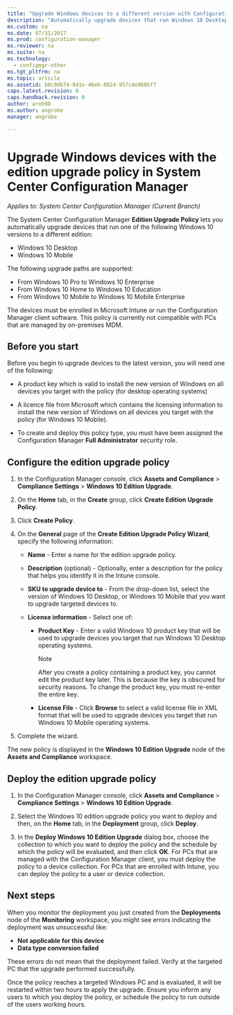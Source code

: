 ```yaml
---
title: "Upgrade Windows devices to a different version with Configuration Manager"
description: "Automatically upgrade devices that run Windows 10 Desktop, Windows 10 Mobile, or Windows 10 Holographic to a different edition with Configuration Manager."
ms.custom: na
ms.date: 07/31/2017
ms.prod: configuration-manager
ms.reviewer: na
ms.suite: na
ms.technology:
  - configmgr-other
ms.tgt_pltfrm: na
ms.topic: article
ms.assetid: b0c9db74-841e-46eb-8924-957cde968bf7
caps.latest.revision: 8
caps.handback.revision: 0
author: arob98
ms.author: angrobe
manager: angrobe

---
```


# Upgrade Windows devices with the edition upgrade policy in System Center Configuration Manager

*Applies to: System Center Configuration Manager (Current Branch)*


The System Center Configuration Manager **Edition Upgrade Policy** lets you automatically upgrade devices that run one of the following Windows 10 versions to a different edition:

- Windows 10 Desktop
- Windows 10 Mobile
<!-- - Windows 10 Holographic -->

The following upgrade paths are supported:

- From Windows 10 Pro to Windows 10 Enterprise
- From Windows 10 Home to Windows 10 Education
- From Windows 10 Mobile to Windows 10 Mobile Enterprise
<!-- - From Windows 10 Holographic Pro to Windows 10 Holographic Enterprise -->

The devices must be enrolled in Microsoft Intune or run the Configuration Manager client software. This policy is currently not compatible with PCs that are managed by on-premises MDM.

## Before you start  
 Before you begin to upgrade devices to the latest version, you will need one of the following:  

-   A product key which is valid to install the new version of Windows on all devices you target with the policy (for desktop operating systems)  

-   A licence file from Microsoft which contains the licensing information to install the new version of Windows on all devices you target with the policy (for Windows 10 Mobile<!-- and Windows 10 Holographic-->).

- To create and deploy this policy type, you must have been assigned the Configuration Manager **Full Administrator** security role.

## Configure the edition upgrade policy  

1.  In the Configuration Manager console, click **Assets and Compliance** > **Compliance Settings** > **Windows 10 Edition Upgrade**.  

3.  On the **Home** tab, in the **Create** group, click **Create Edition Upgrade Policy**.  

4.  Click **Create Policy**.  

5.  On the **General** page of the **Create Edition Upgrade Policy Wizard**, specify the following information:  

    -   **Name** - Enter a name for the edition upgrade policy.  

    -   **Description** (optional) - Optionally, enter a description for the policy that helps you identify it in the Intune console.  

    -   **SKU to upgrade device to** - From the drop-down list, select the version of Windows 10 Desktop, <!-- Windows 10 Holographic,--> or Windows 10 Mobile that you want to upgrade targeted devices to.  

    -   **License information** - Select one of:  

        -   **Product Key** - Enter a valid Windows 10 product key that will be used to upgrade devices you target that run Windows 10 Desktop operating systems.  

            > [!NOTE]  
            >  After you create a policy containing a product key, you cannot edit the product key later. This is because the key is obscured for security reasons. To change the product key, you must re-enter the entire key.  

        -   **License File** - Click **Browse** to select a valid license file in XML format that will be used to upgrade devices you target that run <!--Windows 10 Holographic and -->Windows 10 Mobile operating systems.  

6.  Complete the wizard.  

The new policy is displayed in the **Windows 10 Edition Upgrade** node of the **Assets and Compliance** workspace.  

## Deploy the edition upgrade policy  

1.  In the Configuration Manager console, click **Assets and Compliance** > **Compliance Settings** > **Windows 10 Edition Upgrade**.  

3.  Select the Windows 10 edition upgrade policy you want to deploy and then, on the **Home** tab, in the **Deployment** group, click **Deploy**.  

4.  In the **Deploy Windows 10 Edition Upgrade** dialog box, choose the collection to which you want to deploy the policy and the schedule by which the policy will be evaluated, and then click **OK**. For PCs that are managed with the Configuration Manager client, you must deploy the policy to a device collection. For PCs that are enrolled with Intune, you can deploy the policy to a user or device collection. 



## Next steps

When you monitor the deployment you just created from the **Deployments** node of the **Monitoring** workspace, you might see errors indicating the deployment was unsuccessful like:
- **Not applicable for this device**
- **Data type conversion failed**

These errors do not mean that the deployment failed. Verify at the targeted PC that the upgrade performed successfully.

Once the policy reaches a targeted Windows PC and is evaluated, it will be restarted within two hours to apply the upgrade. Ensure you inform any users to which you deploy the policy, or schedule the policy to run outside of the users working hours.
